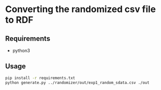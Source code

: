 # Converting the randomized csv file to RDF

## Requirements
* python3

## Usage
```bash
pip install -r requirements.txt
python generate.py ../randomizer/out/exp1_random_sdata.csv ./out
```
